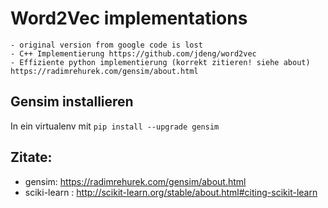 # Word2Vec implementations
	- original version from google code is lost
	- C++ Implementierung https://github.com/jdeng/word2vec
	- Effiziente python implementierung (korrekt zitieren! siehe about) https://radimrehurek.com/gensim/about.html

## Gensim installieren
In ein virtualenv mit `pip install --upgrade gensim`


## Zitate:
* gensim: https://radimrehurek.com/gensim/about.html
* sciki-learn : http://scikit-learn.org/stable/about.html#citing-scikit-learn